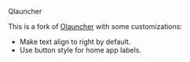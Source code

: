Qlauncher

This is a fork of [Olauncher](https://github.com/tanujnotes/Olauncher) with some customizations:

- Make text align to right by default.
- Use button style for home app labels.
